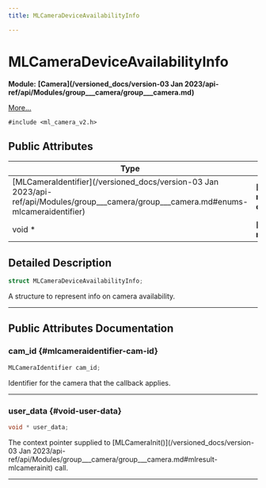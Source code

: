 ```yaml
---
title: MLCameraDeviceAvailabilityInfo

---
```


# MLCameraDeviceAvailabilityInfo

**Module:** **[Camera](/versioned_docs/version-03 Jan 2023/api-ref/api/Modules/group___camera/group___camera.md)**



 [More...](#detailed-description)


`#include <ml_camera_v2.h>`

## Public Attributes

| Type           | Name           |
| -------------- | -------------- |
| [MLCameraIdentifier](/versioned_docs/version-03 Jan 2023/api-ref/api/Modules/group___camera/group___camera.md#enums-mlcameraidentifier) | **[cam_id](/versioned_docs/version-03 Jan 2023/api-ref/api/Modules/group___camera/struct_m_l_camera_device_availability_info.md#mlcameraidentifier-cam-id)**  |
| void * | **[user_data](/versioned_docs/version-03 Jan 2023/api-ref/api/Modules/group___camera/struct_m_l_camera_device_availability_info.md#void-user-data)**  |

## Detailed Description

```cpp
struct MLCameraDeviceAvailabilityInfo;
```


A structure to represent info on camera availability. 





-----------
## Public Attributes Documentation

### cam_id {#mlcameraidentifier-cam-id}

```cpp
MLCameraIdentifier cam_id;
```


Identifier for the camera that the callback applies. 





-----------

### user_data {#void-user-data}

```cpp
void * user_data;
```


The context pointer supplied to [MLCameraInit()](/versioned_docs/version-03 Jan 2023/api-ref/api/Modules/group___camera/group___camera.md#mlresult-mlcamerainit) call. 





-----------

